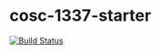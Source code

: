 # cosc-1337-starter

[![Build Status](https://travis-ci.com/acc-cosc-1337-spring-2019/acc-cosc-1337-spring-2019-Loki557.svg?branch=master)](https://travis-ci.com/acc-cosc-1337-spring-2019/acc-cosc-1337-spring-2019-Loki557)
